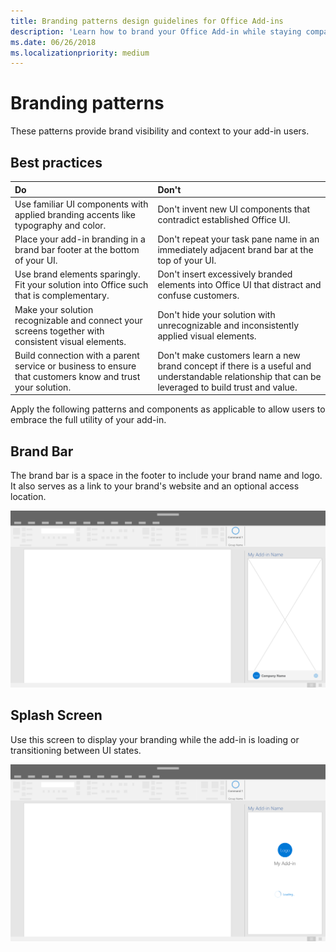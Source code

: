 ```yaml
---
title: Branding patterns design guidelines for Office Add-ins
description: 'Learn how to brand your Office Add-in while staying compatible with the visual design of Office.'
ms.date: 06/26/2018
ms.localizationpriority: medium
---
```


# Branding patterns

These patterns provide brand visibility and context to your add-in users.

## Best practices

|Do |Don't|
|:---- |:----|
| Use familiar UI components with applied branding accents like typography and color. | Don't invent new UI components that contradict established Office UI. |
| Place your add-in branding in a brand bar footer at the bottom of your UI. | Don't repeat your task pane name in an immediately adjacent brand bar at the top of your UI. |
| Use brand elements sparingly. Fit your solution into Office such that is complementary. | Don't insert excessively branded elements into Office UI that distract and confuse customers. |
| Make your solution recognizable and connect your screens together with consistent visual elements. | Don't hide your solution with unrecognizable and inconsistently applied visual elements. |
| Build connection with a parent service or business to ensure that customers know and trust your solution. | Don't make customers learn a new brand concept if there is a useful and understandable relationship that can be leveraged to build trust and value. |

Apply the following patterns and components as applicable to allow users to embrace the full utility of your add-in.

## Brand Bar

The brand bar is a space in the footer to include your brand name and logo. It also serves as a link to your brand's website and an optional access location.

![Brand bar displayed in an add-in task pane of an Office desktop application.](../images/add-in-brand-bar.png)

## Splash Screen

Use this screen to display your branding while the add-in is loading or transitioning between UI states.

![Brand splash screen displayed in an add-in task pane of an Office desktop application.](../images/add-in-splash-screen.png)
